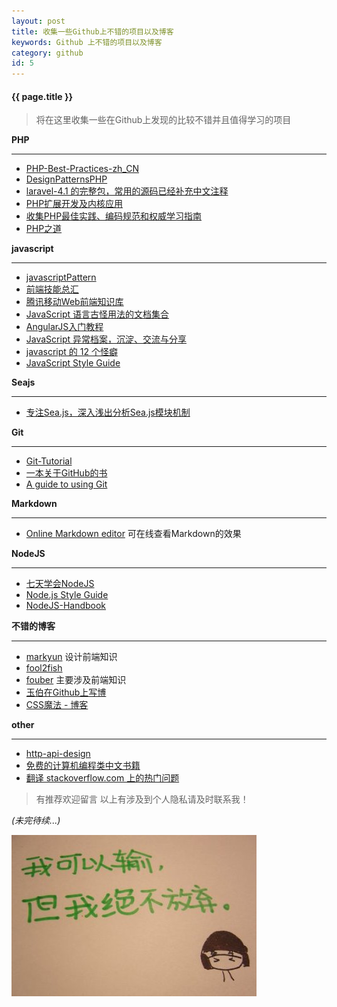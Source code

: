 ```yaml
---
layout: post
title: 收集一些Github上不错的项目以及博客
keywords: Github 上不错的项目以及博客
category: github
id: 5
---
```


#### {{ page.title }}

> 将在这里收集一些在Github上发现的比较不错并且值得学习的项目

__PHP__

***

* [PHP-Best-Practices-zh_CN](https://github.com/justjavac/PHP-Best-Practices-zh_CN)
* [DesignPatternsPHP](https://github.com/domnikl/DesignPatternsPHP)
* [ laravel-4.1 的完整包，常用的源码已经补充中文注释](https://github.com/5-say/laravel-4.1-quick-start-cn)
* [PHP扩展开发及内核应用](https://github.com/laruence/phpbook)
* [收集PHP最佳实践、编码规范和权威学习指南](https://github.com/wulijun/php-the-right-way)
* [PHP之道](http://wulijun.github.io/php-the-right-way/)

__javascript__

***

* [javascriptPattern](https://github.com/nanjixiong218/javascriptPattern)
* [前端技能总汇](https://github.com/JacksonTian/fks)
* [腾讯移动Web前端知识库](https://github.com/AlloyTeam/Mars)
* [JavaScript 语言古怪用法的文档集合](https://github.com/sanshi/JavaScript-Garden)
* [AngularJS入门教程](https://github.com/zensh/AngularjsTutorial_cn)
* [JavaScript 异常档案，沉淀、交流与分享](https://github.com/totorojs/javascript-exception-archives)
* [javascript 的 12 个怪癖](https://github.com/justjavac/12-javascript-quirks)
* [JavaScript Style Guide](https://github.com/airbnb/javascript)

__Seajs__

***

* [专注Sea.js，深入浅出分析Sea.js模块机制](https://github.com/island205/HelloSea.js)

__Git__

***

* [Git-Tutorial](https://github.com/numbbbbb/Git-Tutorial-By-liaoxuefeng)
* [一本关于GitHub的书](https://github.com/gotgit/gotgithub) 
* [A guide to using Git](https://github.com/blynn/gitmagic)


__Markdown__

***

* [Online Markdown editor](http://dillinger.io/) 可在线查看Markdown的效果


__NodeJS__

***

* [七天学会NodeJS](http://nqdeng.github.io/7-days-nodejs)
* [Node.js Style Guide](https://github.com/dead-horse/node-style-guide)
* [NodeJS-Handbook](https://github.com/FredKSchott/NodeJS-Handbook)

__不错的博客__

***

* [markyun](https://github.com/markyun/My-blog)  设计前端知识
* [fool2fish](https://github.com/fool2fish/blog/issues?state=open)
* [fouber](https://github.com/fouber/blog) 主要涉及前端知识
* [玉伯在Github上写博](https://github.com/lifesinger/lifesinger.github.com/issues?labels=blog)
* [CSS魔法 - 博客](https://github.com/cssmagic/blog)

__other__

***

* [http-api-design](https://github.com/interagent/http-api-design)
* [免费的计算机编程类中文书籍](https://github.com/justjavac/free-programming-books-zh_CN)
* [翻译 stackoverflow.com 上的热门问题](https://github.com/justjavac/stackoverflow-cn)

> 有推荐欢迎留言
> 以上有涉及到个人隐私请及时联系我！

_(未完待续...)_

<img src="/images/20131121105940895.jpg">